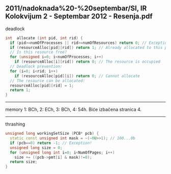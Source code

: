 2011/nadoknada%20-%20septembar/SI, IR Kolokvijum 2 - Septembar 2012 - Resenja.pdf
--------------------------------------------------------------------------------
deadlock
```cpp
int  allocate (int pid, int rid) { 
  if (pid>=numOfProcesses || rid>=numOfResources) return 0; // Exception! 
  if (resourceAlloc[pid][rid]) return 1; // Already allocated to this proc. 
  // Is this resource free? 
  for (unsigned i=0; i<numOfProcesses; i++) 
    if (resourceAlloc[i][rid]) return 0; // The resource is occupied 
  // Deadlock prevention: 
  for (i=0; i<rid; i++) 
    if (resourceAlloc[pid][i]) return 0; // Cannot allocate 
  // The resource can be allocated: 
  resourceAlloc[pid][rid] = 1; 
  return 1; 
} 
```

--------------------------------------------------------------------------------
memory
1: BCh, 2: ECh, 3: BCh, 4: 54h. Biće izbačena stranica 4. 

--------------------------------------------------------------------------------
thrashing
```cpp
unsigned long workingSetSize (PCB* pcb) { 
  static const unsigned int mask = ~(~0U>>1); // 100...0b 
  if (pcb==0) return -1; // Exception! 
  unsigned long size = 0; 
  for (unsigned long int i=0; i<NumOfPages; i++) 
    size += ((pcb->pmt[i] & mask)!=0); 
  return size; 
} 
```
